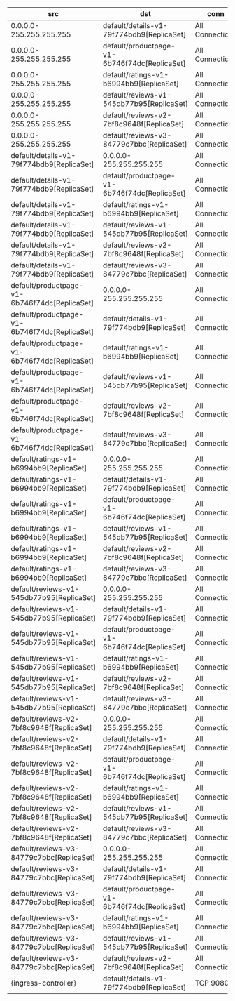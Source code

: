 | src | dst | conn |
|-----|-----|------|
| 0.0.0.0-255.255.255.255 | default/details-v1-79f774bdb9[ReplicaSet] | All Connections |
| 0.0.0.0-255.255.255.255 | default/productpage-v1-6b746f74dc[ReplicaSet] | All Connections |
| 0.0.0.0-255.255.255.255 | default/ratings-v1-b6994bb9[ReplicaSet] | All Connections |
| 0.0.0.0-255.255.255.255 | default/reviews-v1-545db77b95[ReplicaSet] | All Connections |
| 0.0.0.0-255.255.255.255 | default/reviews-v2-7bf8c9648f[ReplicaSet] | All Connections |
| 0.0.0.0-255.255.255.255 | default/reviews-v3-84779c7bbc[ReplicaSet] | All Connections |
| default/details-v1-79f774bdb9[ReplicaSet] | 0.0.0.0-255.255.255.255 | All Connections |
| default/details-v1-79f774bdb9[ReplicaSet] | default/productpage-v1-6b746f74dc[ReplicaSet] | All Connections |
| default/details-v1-79f774bdb9[ReplicaSet] | default/ratings-v1-b6994bb9[ReplicaSet] | All Connections |
| default/details-v1-79f774bdb9[ReplicaSet] | default/reviews-v1-545db77b95[ReplicaSet] | All Connections |
| default/details-v1-79f774bdb9[ReplicaSet] | default/reviews-v2-7bf8c9648f[ReplicaSet] | All Connections |
| default/details-v1-79f774bdb9[ReplicaSet] | default/reviews-v3-84779c7bbc[ReplicaSet] | All Connections |
| default/productpage-v1-6b746f74dc[ReplicaSet] | 0.0.0.0-255.255.255.255 | All Connections |
| default/productpage-v1-6b746f74dc[ReplicaSet] | default/details-v1-79f774bdb9[ReplicaSet] | All Connections |
| default/productpage-v1-6b746f74dc[ReplicaSet] | default/ratings-v1-b6994bb9[ReplicaSet] | All Connections |
| default/productpage-v1-6b746f74dc[ReplicaSet] | default/reviews-v1-545db77b95[ReplicaSet] | All Connections |
| default/productpage-v1-6b746f74dc[ReplicaSet] | default/reviews-v2-7bf8c9648f[ReplicaSet] | All Connections |
| default/productpage-v1-6b746f74dc[ReplicaSet] | default/reviews-v3-84779c7bbc[ReplicaSet] | All Connections |
| default/ratings-v1-b6994bb9[ReplicaSet] | 0.0.0.0-255.255.255.255 | All Connections |
| default/ratings-v1-b6994bb9[ReplicaSet] | default/details-v1-79f774bdb9[ReplicaSet] | All Connections |
| default/ratings-v1-b6994bb9[ReplicaSet] | default/productpage-v1-6b746f74dc[ReplicaSet] | All Connections |
| default/ratings-v1-b6994bb9[ReplicaSet] | default/reviews-v1-545db77b95[ReplicaSet] | All Connections |
| default/ratings-v1-b6994bb9[ReplicaSet] | default/reviews-v2-7bf8c9648f[ReplicaSet] | All Connections |
| default/ratings-v1-b6994bb9[ReplicaSet] | default/reviews-v3-84779c7bbc[ReplicaSet] | All Connections |
| default/reviews-v1-545db77b95[ReplicaSet] | 0.0.0.0-255.255.255.255 | All Connections |
| default/reviews-v1-545db77b95[ReplicaSet] | default/details-v1-79f774bdb9[ReplicaSet] | All Connections |
| default/reviews-v1-545db77b95[ReplicaSet] | default/productpage-v1-6b746f74dc[ReplicaSet] | All Connections |
| default/reviews-v1-545db77b95[ReplicaSet] | default/ratings-v1-b6994bb9[ReplicaSet] | All Connections |
| default/reviews-v1-545db77b95[ReplicaSet] | default/reviews-v2-7bf8c9648f[ReplicaSet] | All Connections |
| default/reviews-v1-545db77b95[ReplicaSet] | default/reviews-v3-84779c7bbc[ReplicaSet] | All Connections |
| default/reviews-v2-7bf8c9648f[ReplicaSet] | 0.0.0.0-255.255.255.255 | All Connections |
| default/reviews-v2-7bf8c9648f[ReplicaSet] | default/details-v1-79f774bdb9[ReplicaSet] | All Connections |
| default/reviews-v2-7bf8c9648f[ReplicaSet] | default/productpage-v1-6b746f74dc[ReplicaSet] | All Connections |
| default/reviews-v2-7bf8c9648f[ReplicaSet] | default/ratings-v1-b6994bb9[ReplicaSet] | All Connections |
| default/reviews-v2-7bf8c9648f[ReplicaSet] | default/reviews-v1-545db77b95[ReplicaSet] | All Connections |
| default/reviews-v2-7bf8c9648f[ReplicaSet] | default/reviews-v3-84779c7bbc[ReplicaSet] | All Connections |
| default/reviews-v3-84779c7bbc[ReplicaSet] | 0.0.0.0-255.255.255.255 | All Connections |
| default/reviews-v3-84779c7bbc[ReplicaSet] | default/details-v1-79f774bdb9[ReplicaSet] | All Connections |
| default/reviews-v3-84779c7bbc[ReplicaSet] | default/productpage-v1-6b746f74dc[ReplicaSet] | All Connections |
| default/reviews-v3-84779c7bbc[ReplicaSet] | default/ratings-v1-b6994bb9[ReplicaSet] | All Connections |
| default/reviews-v3-84779c7bbc[ReplicaSet] | default/reviews-v1-545db77b95[ReplicaSet] | All Connections |
| default/reviews-v3-84779c7bbc[ReplicaSet] | default/reviews-v2-7bf8c9648f[ReplicaSet] | All Connections |
| {ingress-controller} | default/details-v1-79f774bdb9[ReplicaSet] | TCP 9080 |
